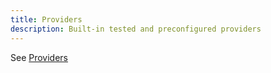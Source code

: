 ```yaml
---
title: Providers
description: Built-in tested and preconfigured providers
---
```


See [Providers](/provider)
